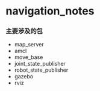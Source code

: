 # navigation_notes
>
### 主要涉及的包
+ map_server
+ amcl
+ move_base
+ joint_state_publisher
+ robot_state_publisher
+ gazebo
+ rviz
>
